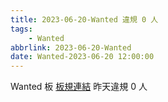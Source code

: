 ```yaml
---
title: 2023-06-20-Wanted 違規 0 人
tags:
    - Wanted
abbrlink: 2023-06-20-Wanted
date: Wanted-2023-06-20 12:00:00
---
```

Wanted 板 [板規連結](https://www.ptt.cc/bbs/Wanted/M.1608829773.A.D3B.html)
昨天違規 0 人
